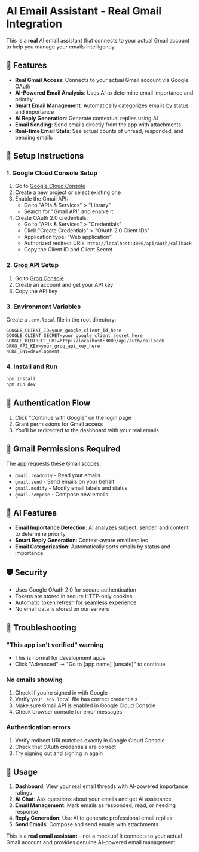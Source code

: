 # AI Email Assistant - Real Gmail Integration

This is a **real** AI email assistant that connects to your actual Gmail account to help you manage your emails intelligently.

## 🚀 Features

- **Real Gmail Access**: Connects to your actual Gmail account via Google OAuth
- **AI-Powered Email Analysis**: Uses AI to determine email importance and priority
- **Smart Email Management**: Automatically categorizes emails by status and importance
- **AI Reply Generation**: Generate contextual replies using AI
- **Email Sending**: Send emails directly from the app with attachments
- **Real-time Email Stats**: See actual counts of unread, responded, and pending emails

## 🔧 Setup Instructions

### 1. Google Cloud Console Setup

1. Go to [Google Cloud Console](https://console.cloud.google.com/)
2. Create a new project or select existing one
3. Enable the Gmail API:
   - Go to "APIs & Services" > "Library"
   - Search for "Gmail API" and enable it
4. Create OAuth 2.0 credentials:
   - Go to "APIs & Services" > "Credentials"
   - Click "Create Credentials" > "OAuth 2.0 Client IDs"
   - Application type: "Web application"
   - Authorized redirect URIs: `http://localhost:3000/api/auth/callback`
   - Copy the Client ID and Client Secret

### 2. Groq API Setup

1. Go to [Groq Console](https://console.groq.com/)
2. Create an account and get your API key
3. Copy the API key

### 3. Environment Variables

Create a `.env.local` file in the root directory:

```env
GOOGLE_CLIENT_ID=your_google_client_id_here
GOOGLE_CLIENT_SECRET=your_google_client_secret_here
GOOGLE_REDIRECT_URI=http://localhost:3000/api/auth/callback
GROQ_API_KEY=your_groq_api_key_here
NODE_ENV=development
```

### 4. Install and Run

```bash
npm install
npm run dev
```

## 🔐 Authentication Flow

1. Click "Continue with Google" on the login page
2. Grant permissions for Gmail access
3. You'll be redirected to the dashboard with your real emails

## 📧 Gmail Permissions Required

The app requests these Gmail scopes:
- `gmail.readonly` - Read your emails
- `gmail.send` - Send emails on your behalf
- `gmail.modify` - Modify email labels and status
- `gmail.compose` - Compose new emails

## 🤖 AI Features

- **Email Importance Detection**: AI analyzes subject, sender, and content to determine priority
- **Smart Reply Generation**: Context-aware email replies
- **Email Categorization**: Automatically sorts emails by status and importance

## 🛡️ Security

- Uses Google OAuth 2.0 for secure authentication
- Tokens are stored in secure HTTP-only cookies
- Automatic token refresh for seamless experience
- No email data is stored on our servers

## 🔧 Troubleshooting

### "This app isn't verified" warning
- This is normal for development apps
- Click "Advanced" → "Go to [app name] (unsafe)" to continue

### No emails showing
1. Check if you're signed in with Google
2. Verify your `.env.local` file has correct credentials
3. Make sure Gmail API is enabled in Google Cloud Console
4. Check browser console for error messages

### Authentication errors
1. Verify redirect URI matches exactly in Google Cloud Console
2. Check that OAuth credentials are correct
3. Try signing out and signing in again

## 📱 Usage

1. **Dashboard**: View your real email threads with AI-powered importance ratings
2. **AI Chat**: Ask questions about your emails and get AI assistance
3. **Email Management**: Mark emails as responded, read, or needing response
4. **Reply Generation**: Use AI to generate professional email replies
5. **Send Emails**: Compose and send emails with attachments

This is a **real email assistant** - not a mockup! It connects to your actual Gmail account and provides genuine AI-powered email management.